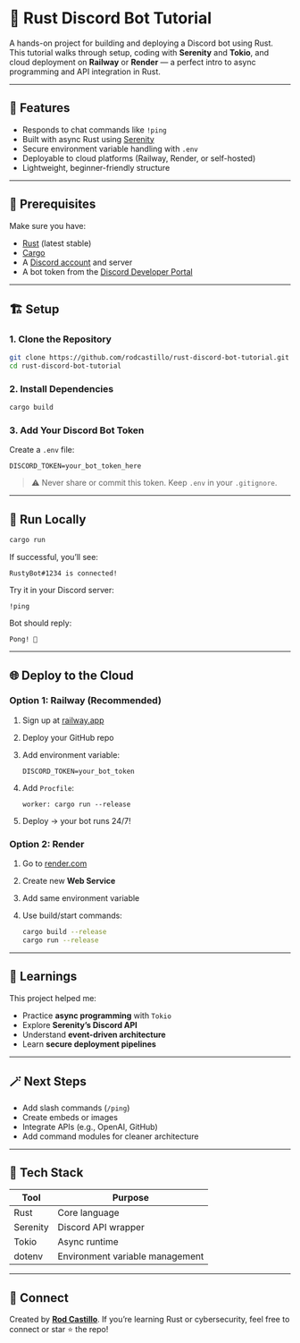# 🦀 Rust Discord Bot Tutorial

A hands-on project for building and deploying a Discord bot using Rust.
This tutorial walks through setup, coding with **Serenity** and **Tokio**, and cloud deployment on **Railway** or **Render** — a perfect intro to async programming and API integration in Rust.

---

## 🚀 Features

* Responds to chat commands like `!ping`
* Built with async Rust using [Serenity](https://github.com/serenity-rs/serenity)
* Secure environment variable handling with `.env`
* Deployable to cloud platforms (Railway, Render, or self-hosted)
* Lightweight, beginner-friendly structure

---

## 🧩 Prerequisites

Make sure you have:

* [Rust](https://www.rust-lang.org/tools/install) (latest stable)
* [Cargo](https://doc.rust-lang.org/cargo/)
* A [Discord account](https://discord.com) and server
* A bot token from the [Discord Developer Portal](https://discord.com/developers/applications)

---

## 🏗️ Setup

### 1. Clone the Repository

```bash
git clone https://github.com/rodcastillo/rust-discord-bot-tutorial.git
cd rust-discord-bot-tutorial
```

### 2. Install Dependencies

```bash
cargo build
```

### 3. Add Your Discord Bot Token

Create a `.env` file:

```env
DISCORD_TOKEN=your_bot_token_here
```

> ⚠️ Never share or commit this token. Keep `.env` in your `.gitignore`.

---

## 💬 Run Locally

```bash
cargo run
```

If successful, you’ll see:

```
RustyBot#1234 is connected!
```

Try it in your Discord server:

```
!ping
```

Bot should reply:

```
Pong! 🦀
```

---

## 🌐 Deploy to the Cloud

### Option 1: Railway (Recommended)

1. Sign up at [railway.app](https://railway.app)
2. Deploy your GitHub repo
3. Add environment variable:

   ```
   DISCORD_TOKEN=your_bot_token
   ```
4. Add `Procfile`:

   ```
   worker: cargo run --release
   ```
5. Deploy → your bot runs 24/7!

### Option 2: Render

1. Go to [render.com](https://render.com)
2. Create new **Web Service**
3. Add same environment variable
4. Use build/start commands:

   ```bash
   cargo build --release
   cargo run --release
   ```

---

## 🧠 Learnings

This project helped me:

* Practice **async programming** with `Tokio`
* Explore **Serenity’s Discord API**
* Understand **event-driven architecture**
* Learn **secure deployment pipelines**

---

## 🪄 Next Steps

* Add slash commands (`/ping`)
* Create embeds or images
* Integrate APIs (e.g., OpenAI, GitHub)
* Add command modules for cleaner architecture

---

## 🧰 Tech Stack

| Tool     | Purpose                         |
| -------- | ------------------------------- |
| Rust     | Core language                   |
| Serenity | Discord API wrapper             |
| Tokio    | Async runtime                   |
| dotenv   | Environment variable management |

---

## 🤝 Connect

Created by [**Rod Castillo**](https://www.linkedin.com/in/rodcastillo/).
If you’re learning Rust or cybersecurity, feel free to connect or star ⭐ the repo!
